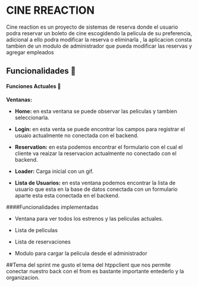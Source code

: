 
# CINE RREACTION
Cine reaction es un proyecto de sistemas de reserva donde el usuario podra reservar un boleto de cine escogidendo la pelicula de su preferencia, adicional a ello podra modificar la reserva o eliminarla , la aplicacion consta tambien de un modulo de administrador que pueda modificar las reservas y agregar empleados 
## Funcionalidades 🥁

#### Funciones Actuales 🎥


**Ventanas:**

- **Home:** en esta ventana se puede observar las peliculas y  tambien seleccionarla.
- **Login:** en esta venta se puede encontrar los campos para registrar el usuaio actualmente no conectada con el backend.

- **Reservation:** en esta podemos encontrar el formulario con el cual el cliente va reaizar la reservacion actualmente no conectado con el backend.

- **Loader:** Carga inicial con un gif.

- **Lista de Usuarios:** en esta ventana podemos encontrar la lista de usuario que esta en la base de datos conectada con un formulario aparte esta esta conectada en el backend.

####Funcionalidades implementadas 

- Ventana para ver todos los estrenos y las peliculas actuales.

- Lista de peliculas 

- Lista de reservaciones

- Modulo para cargar la pelicula desde el administrador

##Tema
del sprint me gusto el tema del htppclient que nos permite conectar nuestro back con el from es bastante importante entederlo y la organizacion.